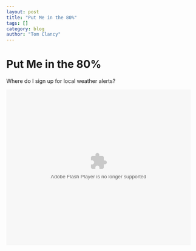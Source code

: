```yaml
---
layout: post
title: "Put Me in the 80%"
tags: []
category: blog
author: "Tom Clancy"
---
```


# Put Me in the 80%

Where do I sign up for local weather alerts?

<embed src="http://services.brightcove.com/services/viewer/federated_f8/271557392" bgcolor="#FFFFFF" flashVars="videoId=1482435117&playerId=271557392&viewerSecureGatewayURL=https://services.brightcove.com/services/amfgateway&servicesURL=http://services.brightcove.com/services&cdnURL=http://admin.brightcove.com&domain=embed&autoStart=false&" base="http://admin.brightcove.com" name="flashObj" width="486" height="412" seamlesstabbing="false" type="application/x-shockwave-flash" swLiveConnect="true" pluginspage="http://www.macromedia.com/shockwave/download/index.cgi?P1_Prod_Version=ShockwaveFlash"></embed>
